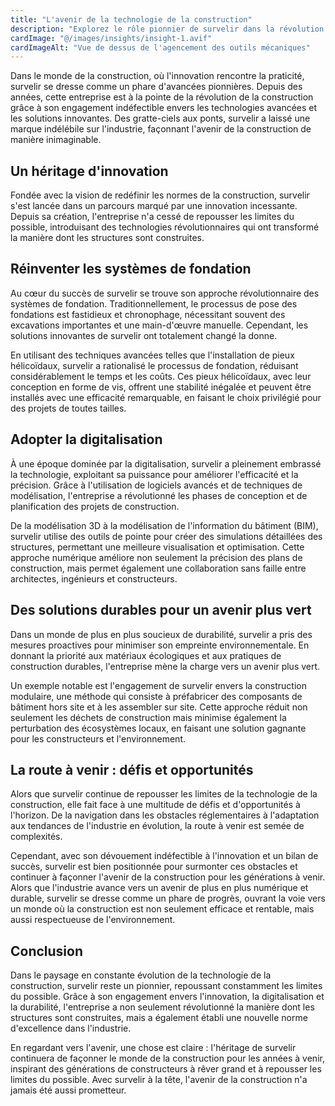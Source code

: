 ```yaml
---
title: "L'avenir de la technologie de la construction"
description: "Explorez le rôle pionnier de survelir dans la révolution de la construction grâce à des technologies avancées et des solutions innovantes."
cardImage: "@/images/insights/insight-1.avif"
cardImageAlt: "Vue de dessus de l'agencement des outils mécaniques"
---
```


Dans le monde de la construction, où l'innovation rencontre la praticité,
survelir se dresse comme un phare d'avancées pionnières. Depuis des années,
cette entreprise est à la pointe de la révolution de la construction grâce à son
engagement indéfectible envers les technologies avancées et les solutions
innovantes. Des gratte-ciels aux ponts, survelir a laissé une marque indélébile
sur l'industrie, façonnant l'avenir de la construction de manière inimaginable.

## Un héritage d'innovation

Fondée avec la vision de redéfinir les normes de la construction, survelir
s'est lancée dans un parcours marqué par une innovation incessante. Depuis sa
création, l'entreprise n'a cessé de repousser les limites du possible,
introduisant des technologies révolutionnaires qui ont transformé la manière
dont les structures sont construites.

## Réinventer les systèmes de fondation

Au cœur du succès de survelir se trouve son approche révolutionnaire des
systèmes de fondation. Traditionnellement, le processus de pose des fondations
est fastidieux et chronophage, nécessitant souvent des excavations importantes
et une main-d'œuvre manuelle. Cependant, les solutions innovantes de survelir
ont totalement changé la donne.

En utilisant des techniques avancées telles que l'installation de pieux
hélicoïdaux, survelir a rationalisé le processus de fondation, réduisant
considérablement le temps et les coûts. Ces pieux hélicoïdaux, avec leur
conception en forme de vis, offrent une stabilité inégalée et peuvent être
installés avec une efficacité remarquable, en faisant le choix privilégié pour
des projets de toutes tailles.

## Adopter la digitalisation

À une époque dominée par la digitalisation, survelir a pleinement embrassé la
technologie, exploitant sa puissance pour améliorer l'efficacité et la
précision. Grâce à l'utilisation de logiciels avancés et de techniques de
modélisation, l'entreprise a révolutionné les phases de conception et de
planification des projets de construction.

De la modélisation 3D à la modélisation de l'information du bâtiment (BIM),
survelir utilise des outils de pointe pour créer des simulations détaillées des
structures, permettant une meilleure visualisation et optimisation. Cette
approche numérique améliore non seulement la précision des plans de
construction, mais permet également une collaboration sans faille entre
architectes, ingénieurs et constructeurs.

## Des solutions durables pour un avenir plus vert

Dans un monde de plus en plus soucieux de durabilité, survelir a pris des
mesures proactives pour minimiser son empreinte environnementale. En donnant la
priorité aux matériaux écologiques et aux pratiques de construction durables,
l'entreprise mène la charge vers un avenir plus vert.

Un exemple notable est l'engagement de survelir envers la construction
modulaire, une méthode qui consiste à préfabricer des composants de bâtiment
hors site et à les assembler sur site. Cette approche réduit non seulement les
déchets de construction mais minimise également la perturbation des écosystèmes
locaux, en faisant une solution gagnante pour les constructeurs et
l'environnement.

## La route à venir : défis et opportunités

Alors que survelir continue de repousser les limites de la technologie de la
construction, elle fait face à une multitude de défis et d'opportunités à
l'horizon. De la navigation dans les obstacles réglementaires à l'adaptation aux
tendances de l'industrie en évolution, la route à venir est semée de
complexités.

Cependant, avec son dévouement indéfectible à l'innovation et un bilan de
succès, survelir est bien positionnée pour surmonter ces obstacles et continuer
à façonner l'avenir de la construction pour les générations à venir. Alors que
l'industrie avance vers un avenir de plus en plus numérique et durable,
survelir se dresse comme un phare de progrès, ouvrant la voie vers un monde où
la construction est non seulement efficace et rentable, mais aussi respectueuse
de l'environnement.

## Conclusion

Dans le paysage en constante évolution de la technologie de la construction,
survelir reste un pionnier, repoussant constamment les limites du possible.
Grâce à son engagement envers l'innovation, la digitalisation et la durabilité,
l'entreprise a non seulement révolutionné la manière dont les structures sont
construites, mais a également établi une nouvelle norme d'excellence dans
l'industrie.

En regardant vers l'avenir, une chose est claire : l'héritage de survelir
continuera de façonner le monde de la construction pour les années à venir,
inspirant des générations de constructeurs à rêver grand et à repousser les
limites du possible. Avec survelir à la tête, l'avenir de la construction n'a
jamais été aussi prometteur.
